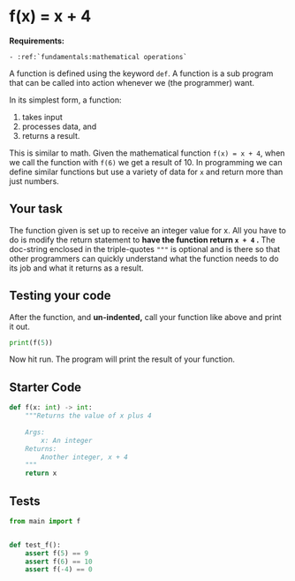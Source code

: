 # f(x) = x + 4



**Requirements:**
```eval_rst
- :ref:`fundamentals:mathematical operations`

```


A function is defined using the keyword `def`. A function is a sub program that can be called into action whenever we (the programmer) want. 

In its simplest form, a function:

1. takes input
2. processes data, and 
3. returns a result.

This is similar to math. Given the mathematical function `f(x) = x + 4`, when we call the function with `f(6)` we get a result of 10. In programming we can define similar functions but use a variety of data for `x` and return more than just numbers.

## Your task

The function given is set up to receive an integer value for x. All you have to do is modify the return statement to **have the function return `x + 4` .** The doc-string enclosed in the triple-quotes `"""` is optional and is there so that other programmers can quickly understand what the function needs to do its job and what it returns as a result.

## Testing your code
After the function, and **un-indented,** call your function like above and print it out.

```python
print(f(5))
```

Now hit run. The program will print the result of your function.

## Starter Code
```python
def f(x: int) -> int:
    """Returns the value of x plus 4
    
    Args:
        x: An integer
    Returns:
        Another integer, x + 4
    """
    return x
```

## Tests
```python
from main import f


def test_f():
    assert f(5) == 9
    assert f(6) == 10
    assert f(-4) == 0
```
